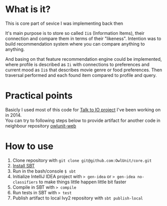 # What is it?

This is core part of sevice I was implementing back then

It's main purpose is to store so called `Ii`s (Information Items), their connection and compare them in terms of their "likeness". Intention was to build recommendation system where you can compare anything to anything.

And basing on that feature recommendation engine could be implemented, where profile is described as `Ii` with connections to preferences and current mood as `Ii`s that describes movie genre or food preferences. Then traversal performed and each found item compared to profile and query.

# Practical points

Basicly I used most of this code for [Talk to IO project](http://talkto.io) I've been working on in 2014.  
You can try to following steps below to provide artifact for another code in neighbour repository [owlunit-web](http://github.com/otann/owlunit-web)

# How to use

1. Clone repository with `git clone git@github.com:OwlUnit/core.git`
1. [Install SBT](https://github.com/harrah/xsbt/wiki/Getting-Started-Setup)
1. Run in the bash/console `$ sbt`
1. Initialize IntelliJ IDEA project with `> gen-idea` or `> gen-idea no-classifiers` to make things little happen little bit faster
1. Compile in SBT with `> compile`
1. Run tests in SBT with `> test`
1. Publish artifact to local Ivy2 repository with `sbt publish-local`
